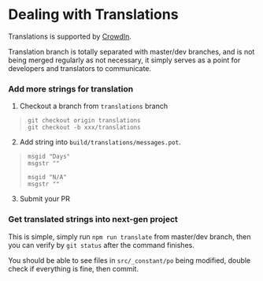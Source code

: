 # Dealing with Translations
Translations is supported by [CrowdIn](https://crowdin.com/).

Translation branch is totally separated with master/dev branches, and is not being merged regularly as not necessary, it simply serves as a point for developers and translators to communicate.

### Add more strings for translation
1. Checkout a branch from `translations` branch
> ```
> git checkout origin translations
> git checkout -b xxx/translations
> ```

2. Add string into `build/translations/messages.pot`.
> ```
> msgid "Days"
> msgstr ""
> 
> msgid "N/A"
> msgstr ""
> ```

3. Submit your PR

### Get translated strings into next-gen project
This is simple, simply run `npm run translate` from master/dev branch, then you can verify by `git status` after the command finishes.

You should be able to see files in `src/_constant/po` being modified, double check if everything is fine, then commit. 

